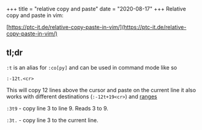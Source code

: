 +++
title = "relative copy and paste"
date = "2020-08-17"
+++
Relative copy and paste in vim:

[https://ptc-it.de/relative-copy-paste-in-vim/](https://ptc-it.de/relative-copy-paste-in-vim/)

## tl;dr

`:t` is an alias for `:co[py]` and can be used in command mode like so

`:-12t.<cr>`

This will copy 12 lines above the cursor and paste on the current line it also works with different destinations (`:-12t+19<cr>`) and [ranges](https://vimhelp.org/usr_10.txt.html#10.3)

`:3t9` - copy line 3 to line 9. Reads 3 to 9.

`:3t.` - copy line 3 to the current line.
